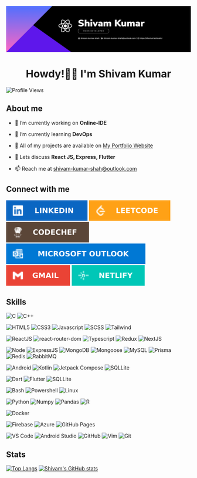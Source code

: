<!-- Introduction -->
<img src="assets/banner.png" alt="GitHub Banner">
<h1 align="center">Howdy!😶‍🌫️ I'm Shivam Kumar</h1>

![Profile Views](https://komarev.com/ghpvc/?username=shivam-kumar-shah&color=brightgreen&style=for-the-badge)

## About me

- 👀 I’m currently working on **Online-IDE**

- 📖 I’m currently learning **DevOps**

- 🫣 All of my projects are available on [My Portfolio Website](https://storied-madeleine-fcf12f.netlify.app/)

- 💬 Lets discuss **React JS, Express, Flutter**

- 📫 Reach me at [shivam-kumar-shah@outlook.com](mailto:shivam-kumar-shah@outlook.com)

## Connect with me

[![/shivam-kumar-shah](assets/icons/linkedin.svg)](https://www.linkedin.com/in/shivam-kumar-shah/)
[![/shivam_shah2701](assets/icons/leetcode.svg)](https://leetcode.com/shivam_shah2701/)
[![/shivam-kumar-shah](assets/icons/codechef.svg)](https://www.linkedin.com/in/shivam-kumar-shah/)
[![/shivam-kumar-shah](assets/icons/outlook.svg)](mailto:shivam-kumar-shah@outlook.com)
[![/shivam.shah2701](assets/icons/gmail.svg)](mailto:shivam.shah2701@gmail.com)
[![/shivam-kumar-shah](assets/icons/netlify.svg)](https://storied-madeleine-fcf12f.netlify.app/)

## Skills

![C](https://img.shields.io/badge/C-A8B9CC.svg?style=for-the-badge&logo=C&logoColor=black)
![C++](https://img.shields.io/badge/C++-00599C.svg?style=for-the-badge&logo=C++&logoColor=white)

![HTML5](https://img.shields.io/badge/HTML5-E34F26.svg?style=for-the-badge&logo=HTML5&logoColor=white)
![CSS3](https://img.shields.io/badge/CSS3-1572B6.svg?style=for-the-badge&logo=CSS3&logoColor=white)
![Javascript](https://img.shields.io/badge/JavaScript-F7DF1E.svg?style=for-the-badge&logo=JavaScript&logoColor=black)
![SCSS](https://img.shields.io/badge/Sass-CC6699.svg?style=for-the-badge&logo=Sass&logoColor=white)
![Tailwind](https://img.shields.io/badge/Tailwind%20CSS-06B6D4.svg?style=for-the-badge&logo=Tailwind-CSS&logoColor=white)

![ReactJS](https://img.shields.io/badge/React-61DAFB.svg?style=for-the-badge&logo=React&logoColor=black)
![react-router-dom](https://img.shields.io/badge/React%20Router-CA4245.svg?style=for-the-badge&logo=React-Router&logoColor=white)
![Typescript](https://img.shields.io/badge/TypeScript-3178C6.svg?style=for-the-badge&logo=TypeScript&logoColor=white)
![Redux](https://img.shields.io/badge/Redux-764ABC.svg?style=for-the-badge&logo=Redux&logoColor=white)
![NextJS](https://img.shields.io/badge/Next.js-000000.svg?style=for-the-badge&logo=nextdotjs&logoColor=white)

![Node](https://img.shields.io/badge/Node.js-339933.svg?style=for-the-badge&logo=nodedotjs&logoColor=white)
![ExpressJS](https://img.shields.io/badge/Express-000000.svg?style=for-the-badge&logo=Express&logoColor=white)
![MongoDB](https://img.shields.io/badge/MongoDB-47A248.svg?style=for-the-badge&logo=MongoDB&logoColor=white)
![Mongoose](https://img.shields.io/badge/Mongoose-880000.svg?style=for-the-badge&logo=Mongoose&logoColor=white)
![MySQL](https://img.shields.io/badge/MySQL-4479A1.svg?style=for-the-badge&logo=MySQL&logoColor=white)
![Prisma](https://img.shields.io/badge/Prisma-2D3748.svg?style=for-the-badge&logo=Prisma&logoColor=white)
![Redis](https://img.shields.io/badge/Redis-DC382D.svg?style=for-the-badge&logo=Redis&logoColor=white)
![RabbitMQ](https://img.shields.io/badge/RabbitMQ-FF6600.svg?style=for-the-badge&logo=RabbitMQ&logoColor=white)

![Android](https://img.shields.io/badge/Android-3DDC84.svg?style=for-the-badge&logo=Android&logoColor=white)
![Kotlin](https://img.shields.io/badge/Kotlin-7F52FF.svg?style=for-the-badge&logo=Kotlin&logoColor=white)
![Jetpack Compose](https://img.shields.io/badge/Jetpack%20Compose-4285F4.svg?style=for-the-badge&logo=Jetpack-Compose&logoColor=white)
![SQLLite](https://img.shields.io/badge/SQLite-003B57.svg?style=for-the-badge&logo=SQLite&logoColor=white)

![Dart](https://img.shields.io/badge/Dart-0175C2.svg?style=for-the-badge&logo=Dart&logoColor=white)
![Flutter](https://img.shields.io/badge/Flutter-02569B.svg?style=for-the-badge&logo=Flutter&logoColor=white)
![SQLLite](https://img.shields.io/badge/SQLite-003B57.svg?style=for-the-badge&logo=SQLite&logoColor=white)

![Bash](https://img.shields.io/badge/GNU%20Bash-4EAA25.svg?style=for-the-badge&logo=GNU-Bash&logoColor=white)
![Powershell](https://img.shields.io/badge/PowerShell-5391FE.svg?style=for-the-badge&logo=PowerShell&logoColor=white)
![Linux](https://img.shields.io/badge/Linux-FCC624.svg?style=for-the-badge&logo=Linux&logoColor=black)

![Python](https://img.shields.io/badge/Python-3776AB.svg?style=for-the-badge&logo=Python&logoColor=white)
![Numpy](https://img.shields.io/badge/NumPy-013243.svg?style=for-the-badge&logo=NumPy&logoColor=white)
![Pandas](https://img.shields.io/badge/pandas-150458.svg?style=for-the-badge&logo=pandas&logoColor=white)
![R](https://img.shields.io/badge/R-276DC3.svg?style=for-the-badge&logo=R&logoColor=white)

![Docker](https://img.shields.io/badge/Docker-2496ED.svg?style=for-the-badge&logo=Docker&logoColor=white)

![Firebase](https://img.shields.io/badge/Firebase-FFCA28.svg?style=for-the-badge&logo=Firebase&logoColor=black)
![Azure](https://img.shields.io/badge/Microsoft%20Azure-0078D4.svg?style=for-the-badge&logo=Microsoft-Azure&logoColor=white)
![GitHub Pages](https://img.shields.io/badge/GitHub%20Pages-222222.svg?style=for-the-badge&logo=GitHub-Pages&logoColor=white)

![VS Code](https://img.shields.io/badge/Visual%20Studio%20Code-007ACC.svg?style=for-the-badge&logo=Visual-Studio-Code&logoColor=white)
![Android Studio](https://img.shields.io/badge/Android%20Studio-3DDC84.svg?style=for-the-badge&logo=Android-Studio&logoColor=white)
![GitHub](https://img.shields.io/badge/GitHub-181717.svg?style=for-the-badge&logo=GitHub&logoColor=white)
![Vim](https://img.shields.io/badge/Vim-019733.svg?style=for-the-badge&logo=Vim&logoColor=white)
![Git](https://img.shields.io/badge/Git-F05032.svg?style=for-the-badge&logo=Git&logoColor=white)

## Stats

[![Top Langs](https://github-readme-stats.vercel.app/api/top-langs/?username=shivam-kumar-shah&theme=gotham&hide_border=false&show_icons=true&layout=donut)](https://github.com/shivam-kumar-shah/github-readme-stats)  [![Shivam's GitHub stats](https://github-readme-stats.vercel.app/api?username=shivam-kumar-shah&theme=gotham&hide_border=false&show_icons=true&rank_icon=github)](https://github.com/shivam-kumar-shah/github-readme-stats)
